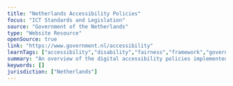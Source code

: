```yaml
---
title: "Netherlands Accessibility Policies"
focus: "ICT Standards and Legislation"
source: "Government of the Netherlands"
type: "Website Resource"
openSource: true
link: "https://www.government.nl/accessibility"
learnTags: ["accessibility","disability","fairness","framework","government","ict","regulation"]
summary: "An overview of the digital accessibility policies implemented by the Government of the Netherlands."
keywords: []
jurisdiction: ["Netherlands"]
---
```

